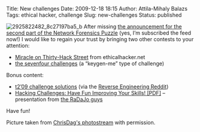 Title: New challenges
Date: 2009-12-18 18:15
Author: Attila-Mihaly Balazs
Tags: ethical hacker, challenge
Slug: new-challenges
Status: published

![2925822482\_8c27197ba5\_b](http://lh3.ggpht.com/_hrvCBhtWhJ4/SyuqlwjkhhI/AAAAAAAACEc/3mu45Ht8PYo/2925822482_8c27197ba5_b%5B2%5D.jpg?imgmax=800 "2925822482_8c27197ba5_b")
After missing [the announcement for the second part of the Network
Forensics Puzzle](http://forensicscontest.com/2009/10/10) (yes, I’m
subscribed the feed now!) I would like to regain your trust by bringing
two other contests to your attention:

-   [Miracle on Thirty-Hack
    Street](http://www.ethicalhacker.net/content/view/285/2/) from
    ethicalhacker.net
-   [the sevenfour challenges](http://argolith.ms/?p=sevenfour) (a
    “keygen-me” type of challenge)

Bonus content:

-   [t2’09 challenge
    solutions](http://www.t2.fi/2009/12/17/merry-xmas-and-happy-new-year/)
    (via the [Reverse Engineering
    Reddit](http://www.reddit.com/r/ReverseEngineering/comments/afvn4/t209_challenge_solutions_two_pdfs_by_author_and/))
-   [Hacking Challenges: Have Fun Improving Your Skills!
    [PDF]](http://www.raulsiles.com/downloads/Hacking-Challenges_RaulSiles_Dec09.pdf)
    – presentation from [the RaDaJo
    guys](http://www.radajo.com/2009/12/hacking-challenges-have-fun-improving.html)

Have fun!

Picture taken from [ChrisDag's
photostream](http://www.flickr.com/photos/chrisdag/) with permission.
